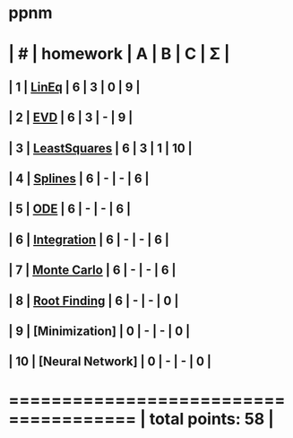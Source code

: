 # ppnm

| #  | homework     | A | B | C | Σ  |
 ======================================
| 1  | [LinEq](https://github.com/Benedikttk/ppmnm/tree/main/Assignments/Linear_Equations)        | 6 | 3 | 0 | 9  |
---------------------------------------
| 2  | [EVD](https://github.com/Benedikttk/ppmnm/tree/main/Assignments/EVD)           | 6 | 3 | - |  9 |
---------------------------------------
| 3  | [LeastSquares](https://github.com/Benedikttk/ppmnm/tree/main/Assignments/LSF)  | 6 | 3 | 1 |  10 |
---------------------------------------
| 4  | [Splines](https://github.com/Benedikttk/ppmnm/tree/main/Assignments/Splines)       | 6 | - | - |  6 |
---------------------------------------
| 5  | [ODE](https://github.com/Benedikttk/ppmnm/tree/main/Assignments/ODE)       | 6 | - | - |  6 |
---------------------------------------
| 6  | [Integration](https://github.com/Benedikttk/ppmnm/tree/main/Assignments/Integration)       | 6 | - | - |  6 |
---------------------------------------
| 7  | [Monte Carlo](https://github.com/Benedikttk/ppmnm/tree/main/Assignments/Monte_Carlo)       | 6 | - | - |  6 |
---------------------------------------
| 8  | [Root Finding](https://github.com/Benedikttk/ppmnm/tree/main/Assignments/Root_Finding)       | 6 | - | - |  0 |
---------------------------------------
| 9 | [Minimization]      | 0 | - | - |  0 |
---------------------------------------
| 10 | [Neural Network]     | 0 | - | - |  0 |
---------------------------------------
 ======================================
|                    total points: 58  |
 ======================================
